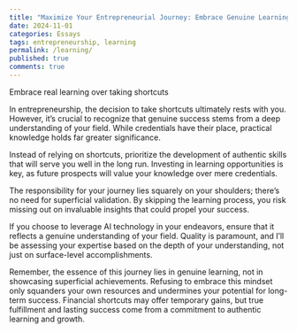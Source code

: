 ```yaml
---
title: "Maximize Your Entrepreneurial Journey: Embrace Genuine Learning Over Shortcuts"
date: 2024-11-01
categories: Essays
tags: entrepreneurship, learning
permalink: /learning/
published: true
comments: true
---
```

Embrace real learning over taking shortcuts
<!--more--> 
In entrepreneurship, the decision to take shortcuts ultimately rests with you. However, it’s crucial to recognize that genuine success stems from a deep understanding of your field. While credentials have their place, practical knowledge holds far greater significance.

Instead of relying on shortcuts, prioritize the development of authentic skills that will serve you well in the long run. Investing in learning opportunities is key, as future prospects will value your knowledge over mere credentials.

The responsibility for your journey lies squarely on your shoulders; there’s no need for superficial validation. By skipping the learning process, you risk missing out on invaluable insights that could propel your success.

If you choose to leverage AI technology in your endeavors, ensure that it reflects a genuine understanding of your field. Quality is paramount, and I’ll be assessing your expertise based on the depth of your understanding, not just on surface-level accomplishments.

Remember, the essence of this journey lies in genuine learning, not in showcasing superficial achievements. Refusing to embrace this mindset only squanders your own resources and undermines your potential for long-term success. Financial shortcuts may offer temporary gains, but true fulfillment and lasting success come from a commitment to authentic learning and growth.